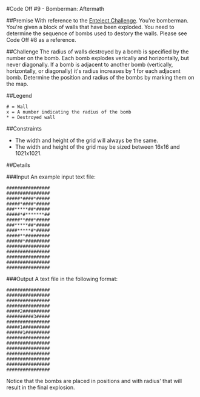 #Code Off #9 - Bomberman: Aftermath

##Premise
With reference to the [Entelect Challenge](http://challenge.entelect.co.za).
You're bomberman. You're given a block of walls that have been exploded. You need to determine the sequence of bombs used to destory the walls.
Please see Code Off #8 as a reference.

##Challenge
The radius of walls destroyed by a bomb is specified by the number on the bomb. Each bomb explodes verically and horizontally, but never diagonally. If a bomb is adjacent to another bomb (vertically, horizontally, or diagonally) it's radius increases by 1 for each adjacent bomb.
Determine the position and radius of the bombs by marking them on the map.

##Legend
```
# = Wall
x = A number indicating the radius of the bomb
* = Destroyed wall
```
##Constraints
* The width and height of the grid will always be the same.
* The width and height of the grid may be sized between 16x16 and 1021x1021.

##Details

###Input
An example input text file:

```
################
################
#####*####*#####
#####*####*#####
###*****##*#####
#####*#*******##
#####**###*#####
###*****##*#####
####*****#*#####
#####**#########
######*#########
################
################
################
################
################
```

###Output
A text file in the following format:

```
################
################
################
################
#####2##########
##########3#####
################
#####1##########
######1#########
################
################
################
################
################
################
################
```
Notice that the bombs are placed in positions and with radius' that will result in the final explosion.
